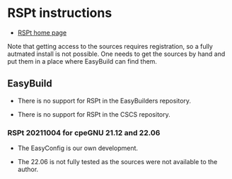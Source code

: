 # RSPt instructions

  * [RSPt home page](https://www.physics.uu.se/research/materials-theory/ongoing-research/code-development/rspt-main/)
  
Note that getting access to the sources requires registration, so
a fully autmated install is not possible. One needs to get the
sources by hand and put them in a place where EasyBuild can find
them.

## EasyBuild

  * There is no support for RSPt in the EasyBuilders repository.
  
  * There is no support for RSPt in the CSCS repository.
  

### RSPt 20211004 for cpeGNU 21.12 and 22.06

  * The EasyConfig is our own development.
  
  * The 22.06 is not fully tested as the sources were not available
    to the author.
